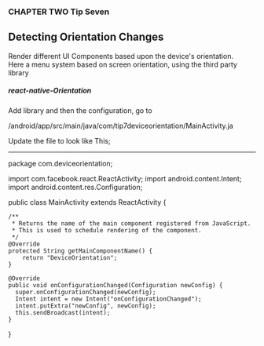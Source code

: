 ### CHAPTER TWO Tip Seven ###
## Detecting Orientation Changes ##

Render different UI Components based upon the device's orientation.  
Here a menu system based on screen orientation, using the third party library

##### react-native-Orientation #####

Add library and then the configuration, go to

/android/app/src/main/java/com/tip7deviceorientation/MainActivity.ja

Update the file to look like This;
***************************************
package com.deviceorientation;

import com.facebook.react.ReactActivity;
import android.content.Intent;
import android.content.res.Configuration;

public class MainActivity extends ReactActivity {

    /**
     * Returns the name of the main component registered from JavaScript.
     * This is used to schedule rendering of the component.
     */
    @Override
    protected String getMainComponentName() {
        return "DeviceOrientation";
    }

    @Override
    public void onConfigurationChanged(Configuration newConfig) {
      super.onConfigurationChanged(newConfig);
      Intent intent = new Intent("onConfigurationChanged");
      intent.putExtra("newConfig", newConfig);
      this.sendBroadcast(intent);
    }
}
